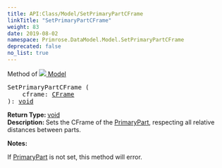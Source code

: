 ```yaml
---
title: API:Class/Model/SetPrimaryPartCFrame
linkTitle: "SetPrimaryPartCFrame"
weight: 83
date: 2019-08-02
namespace: Primrose.DataModel.Model.SetPrimaryPartCFrame
deprecated: false
no_list: true
---
```

Method of <a href="/docs/api-reference/Class/Model"><img src="/icons/silk/bricks.png"/>&nbsp;Model</a>
<pre class="method-declaration">
SetPrimaryPartCFrame (
    cframe: <a class="type" href="/docs/api-reference/DataType/CFrame">CFrame</a>
): <a class="type" href="/docs/api-reference/System/void">void</a></pre>
<b>Return Type: </b>
<a class="type" href="/docs/api-reference/System/void">void</a>
<br/>
<b>Description: </b>
Sets the CFrame of the <a href="/docs/api-reference/Class/Model/PrimaryPart" >PrimaryPart</a>, respecting all relative distances between parts.

<b>Notes: </b>
<p class="remarks">
If <a href="/docs/api-reference/Class/Model/PrimaryPart" >PrimaryPart</a> is not set, this method will error.
</p>